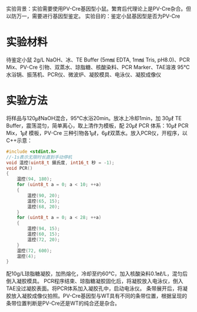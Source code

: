实验背景：实验需要使用PV-Cre基因型小鼠。繁育后代理论上是PV-Cre杂合。但以防万一，需要进行基因型鉴定。
实验目的：鉴定小鼠基因型是否为PV-Cre

# 实验材料
待鉴定小鼠
2g/L NaOH、冰、TE Buffer (5m㏖ EDTA, 1m㏖ Tris, pH8.0)、PCR Mix、PV-Cre 引物、双蒸水、琼脂糖、核酸染料、PCR Marker、TAE溶液
95℃水浴锅、振荡机、PCR仪、微波炉、凝胶模具、电泳仪、凝胶成像仪

# 实验方法
将样品与120㎕NaOH混合，95℃水浴20min。放冰上冷却1min，加 30㎕ TE Buffer，震荡混匀，简单离心，取上清作为模板，配 20㎕ PCR 体系：10㎕ PCR Mix，1㎕ 模板，PV-Cre 三种引物各1㎕，6㎕双蒸水。放入PCR仪，开程序，以C++示意：
```C++
#include <stdint.h>
//-1s表示无限时长直到手动停机
void 温控(uint8_t 摄氏度, int16_t 秒 = -1);
void PCR()
{
	温控(94, 180);
	for (uint8_t a = 0; a < 10; ++a)
	{
		温控(90, 20);
		温控(65, 15);
		温控(68, 20);
	}
	for (uint8_t a = 0; a < 28; ++a)
	{
		温控(94, 15);
		温控(60, 15);
		温控(72, 20);
	}
	温控(72, 600);
	温控(4);
}
```
配10g/L琼脂糖凝胶，加热熔化，冷却至约60℃，加入核酸染料0.1㎖/L，混匀后倒入凝胶模具。
PCR程序结束、琼脂糖凝胶固化后，将凝胶放入电泳仪，倒入TAE没过凝胶表面。将PCR体系加入凝胶孔中，启动电泳仪。
条带展开后，将凝胶放入凝胶成像仪拍照。PV-Cre基因型与WT具有不同的条带位置，根据呈现的条带位置判断是PV-Cre还是WT的纯合还是杂合。